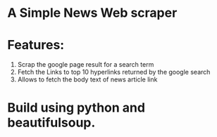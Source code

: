 # A Simple News Web scraper


# Features:
1. Scrap the google page result for a search term
2. Fetch the Links to top 10 hyperlinks returned by the google search
3. Allows to fetch the body text of news article link

# Build using python and beautifulsoup.
